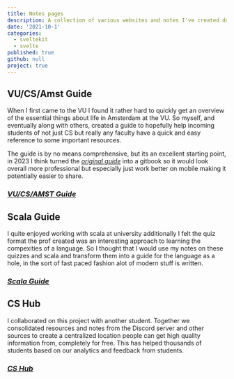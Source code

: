 ```yaml
---
title: Notes pages
description: A collection of various websites and notes I've created during my studies to assist students including a scala guide, course notes and university guide.
date: '2021-10-1'
categories:
  - sveltekit
  - svelte
published: true
github: null
project: true
---
```


## VU/CS/Amst Guide

When I first came to the VU I found it rather hard to quickly get an overview of the essential things about life in Amsterdam at the VU. So myself, and eventually along with others, created a guide to hopefully help incoming students of not just CS but really any faculty have a quick and easy reference to some important resources.

The guide is by no means comprehensive, but its an excellent starting point, in 2023 I think turned the [_original guide_](https://docs.google.com/document/d/1C80i2UDWaRWUxjWfsAv_GPEbWEGHwQDpaUrxYtGrBpY/edit) into a gitbook so it would look overall more professional but especially just work better on mobile making it potentially easier to share.

### [_VU/CS/AMST Guide_](https://github.com/KaiErikNiermann/VU-Amst-Guide)

## Scala Guide

I quite enjoyed working with scala at university additionally I felt the quiz format the prof created was an interesting approach to learning the compexities of a language. So I thought that I would use my notes on these quizzes and scala and transform them into a guide for the language as a hole, in the sort of fast paced fashion alot of modern stuff is written.

### [_Scala Guide_](https://github.com/KaiErikNiermann/scala-guide)

## CS Hub

I collaborated on this project with another student. Together we consolidated resources and notes from the Discord server and other sources to create a centralized location people can get high quality information from, completely for free. This has helped thousands of students based on our analytics and feedback from students.

### [_CS Hub_](https://lausta.notion.site/CS-Hub-6e7cae889f844cb59ae5f1809c88e553)
